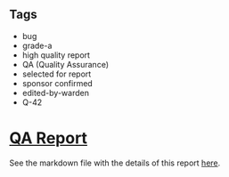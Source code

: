 ## Tags

- bug
- grade-a
- high quality report
- QA (Quality Assurance)
- selected for report
- sponsor confirmed
- edited-by-warden
- Q-42

# [QA Report](https://github.com/code-423n4/2023-05-juicebox-findings/issues/86) 

See the markdown file with the details of this report [here](https://github.com/code-423n4/2023-05-juicebox-findings/blob/main/data/ABA-Q.md).
